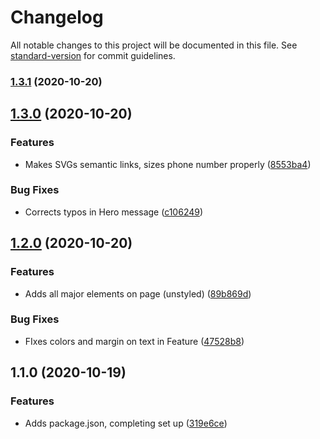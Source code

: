 # Changelog

All notable changes to this project will be documented in this file. See [standard-version](https://github.com/conventional-changelog/standard-version) for commit guidelines.

### [1.3.1](https://bitbucket.org/ab91/ab-engagency.frontendtest/compare/v1.3.0...v1.3.1) (2020-10-20)

## [1.3.0](https://bitbucket.org/ab91/ab-engagency.frontendtest/compare/v1.2.0...v1.3.0) (2020-10-20)


### Features

* Makes SVGs semantic links, sizes phone number properly ([8553ba4](https://bitbucket.org/ab91/ab-engagency.frontendtest/commit/8553ba4be5561aecfed7b3194ae1495451d0997e))


### Bug Fixes

* Corrects typos in Hero message ([c106249](https://bitbucket.org/ab91/ab-engagency.frontendtest/commit/c106249bf1a9c03d40768a8ba10fa1bce41591d5))

## [1.2.0](https://bitbucket.org/ab91/ab-engagency.frontendtest/compare/v1.1.0...v1.2.0) (2020-10-20)


### Features

* Adds all major elements on page (unstyled) ([89b869d](https://bitbucket.org/ab91/ab-engagency.frontendtest/commit/89b869d2cb2be28965b13f31816ec4ae4d5ea854))


### Bug Fixes

* FIxes colors and margin on text in Feature ([47528b8](https://bitbucket.org/ab91/ab-engagency.frontendtest/commit/47528b86721f191c8479bce50a13cac9440ec14f))

## 1.1.0 (2020-10-19)


### Features

* Adds package.json, completing set up ([319e6ce](https://bitbucket.org/ab91/ab-engagency.frontendtest/commit/319e6cef565272ebab3046265f288f67f830fa19))
